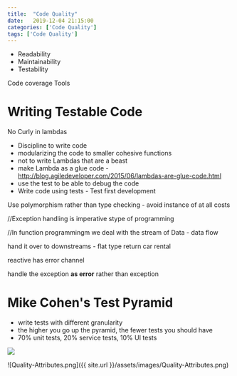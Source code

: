 ```yaml
---
title:  "Code Quality"
date:   2019-12-04 21:15:00
categories: ['Code Quality']
tags: ['Code Quality']
---
```


* Readability
* Maintainability
* Testability

Code coverage Tools

# Writing Testable Code

No Curly in lambdas

* Discipline to write code
* modularizing the code to smaller cohesive functions
* not to write Lambdas that are a beast
* make Lambda as a glue
  code - http://blog.agiledeveloper.com/2015/06/lambdas-are-glue-code.html
* use the test to be able to debug the code
* Write code using tests - Test first development

Use polymorphism rather than type checking - avoid instance of at all costs

//Exception handling is imperative stype of programming

//In function programmingm we deal with the stream of Data - data flow

hand it over to downstreams - flat type return car rental

reactive has error channel

handle the exception **as error** rather than exception

# Mike Cohen's Test Pyramid

- write tests with different granularity
- the higher you go up the pyramid, the fewer tests you should have
- 70% unit tests, 20% service tests, 10% UI tests

![](https://www.researchgate.net/publication/375982003/figure/fig3/AS:11431281207360823@1701189466064/The-agile-test-automation-pyramid-by-Mike-Cohn-1.jpg)


![Quality-Attributes.png]({{ site.url }}/assets/images/Quality-Attributes.png)
